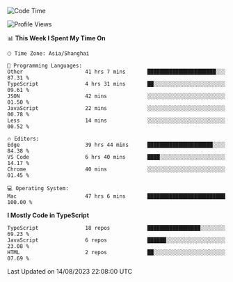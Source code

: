 <!--START_SECTION:waka-->
![Code Time](http://img.shields.io/badge/Code%20Time-4%2C974%20hrs%2011%20mins-blue)

![Profile Views](http://img.shields.io/badge/Profile%20Views-0-blue)

📊 **This Week I Spent My Time On** 

```text
🕑︎ Time Zone: Asia/Shanghai

💬 Programming Languages: 
Other                    41 hrs 7 mins       ██████████████████████░░░   87.31 % 
TypeScript               4 hrs 31 mins       ██░░░░░░░░░░░░░░░░░░░░░░░   09.61 % 
JSON                     42 mins             ░░░░░░░░░░░░░░░░░░░░░░░░░   01.50 % 
JavaScript               22 mins             ░░░░░░░░░░░░░░░░░░░░░░░░░   00.78 % 
Less                     14 mins             ░░░░░░░░░░░░░░░░░░░░░░░░░   00.52 % 

🔥 Editors: 
Edge                     39 hrs 44 mins      █████████████████████░░░░   84.38 % 
VS Code                  6 hrs 40 mins       ████░░░░░░░░░░░░░░░░░░░░░   14.17 % 
Chrome                   40 mins             ░░░░░░░░░░░░░░░░░░░░░░░░░   01.45 % 

💻 Operating System: 
Mac                      47 hrs 6 mins       █████████████████████████   100.00 % 
```

**I Mostly Code in TypeScript** 

```text
TypeScript               18 repos            █████████████████░░░░░░░░   69.23 % 
JavaScript               6 repos             ██████░░░░░░░░░░░░░░░░░░░   23.08 % 
HTML                     2 repos             ██░░░░░░░░░░░░░░░░░░░░░░░   07.69 % 
```




 Last Updated on 14/08/2023 22:08:00 UTC
<!--END_SECTION:waka-->
